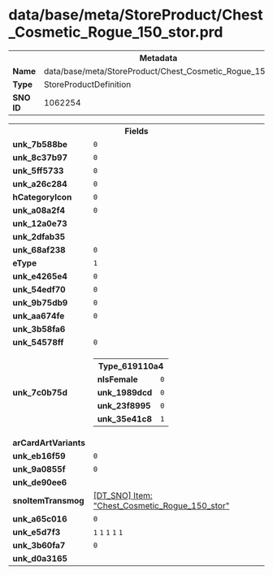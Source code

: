 <h1>data/base/meta/StoreProduct/Chest_Cosmetic_Rogue_150_stor.prd</h1><table><tr><th colspan="100%">Metadata</th></tr><tr><td><b>Name</b></td><td>data/base/meta/StoreProduct/Chest_Cosmetic_Rogue_150_stor.prd</td></tr><tr><td><b>Type</b></td><td>StoreProductDefinition</td></tr><tr><td><b>SNO ID</b></td><td>1062254</td></tr></table>

<table><tr><th colspan="100%">Fields</th></tr><tr><td><b>unk_7b588be</b></td><td><code>0</code></td></tr><tr><td><b>unk_8c37b97</b></td><td><code>0</code></td></tr><tr><td><b>unk_5ff5733</b></td><td><code>0</code></td></tr><tr><td><b>unk_a26c284</b></td><td><code>0</code></td></tr><tr><td><b>hCategoryIcon</b></td><td><code>0</code></td></tr><tr><td><b>unk_a08a2f4</b></td><td><code>0</code></td></tr><tr><td><b>unk_12a0e73</b></td><td></td></tr><tr><td><b>unk_2dfab35</b></td><td></td></tr><tr><td><b>unk_68af238</b></td><td><code>0</code></td></tr><tr><td><b>eType</b></td><td><code>1</code></td></tr><tr><td><b>unk_e4265e4</b></td><td><code>0</code></td></tr><tr><td><b>unk_54edf70</b></td><td><code>0</code></td></tr><tr><td><b>unk_9b75db9</b></td><td><code>0</code></td></tr><tr><td><b>unk_aa674fe</b></td><td><code>0</code></td></tr><tr><td><b>unk_3b58fa6</b></td><td></td></tr><tr><td><b>unk_54578ff</b></td><td><code>0</code></td></tr><tr><td><b>unk_7c0b75d</b></td><td><table><tr><th colspan="100%">Type_619110a4</th></tr><tr><td><b>nIsFemale</b></td><td><code>0</code></td></tr><tr><td><b>unk_1989dcd</b></td><td><code>0</code></td></tr><tr><td><b>unk_23f8995</b></td><td><code>0</code></td></tr><tr><td><b>unk_35e41c8</b></td><td><code>1</code></td></tr></table>

</td></tr><tr><td><b>arCardArtVariants</b></td><td></td></tr><tr><td><b>unk_eb16f59</b></td><td><code>0</code></td></tr><tr><td><b>unk_9a0855f</b></td><td><code>0</code></td></tr><tr><td><b>unk_de90ee6</b></td><td></td></tr><tr><td><b>snoItemTransmog</b></td><td><a href="..\Item\Chest_Cosmetic_Rogue_150_stor.itm">[DT_SNO] Item: "Chest_Cosmetic_Rogue_150_stor"</a></td></tr><tr><td><b>unk_a65c016</b></td><td><code>0</code></td></tr><tr><td><b>unk_e5d7f3</b></td><td><code>1</code>
<code>1</code>
<code>1</code>
<code>1</code>
<code>1</code>
</td></tr><tr><td><b>unk_3b60fa7</b></td><td><code>0</code></td></tr><tr><td><b>unk_d0a3165</b></td><td></td></tr></table>

